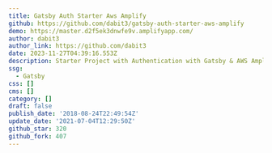 ```yaml
---
title: Gatsby Auth Starter Aws Amplify
github: https://github.com/dabit3/gatsby-auth-starter-aws-amplify
demo: https://master.d2f5ek3dnwfe9v.amplifyapp.com/
author: dabit3
author_link: https://github.com/dabit3
date: 2023-11-27T04:39:16.553Z
description: Starter Project with Authentication with Gatsby & AWS Amplify
ssg:
  - Gatsby
css: []
cms: []
category: []
draft: false
publish_date: '2018-08-24T22:49:54Z'
update_date: '2021-07-04T12:29:50Z'
github_star: 320
github_fork: 407
---
```

